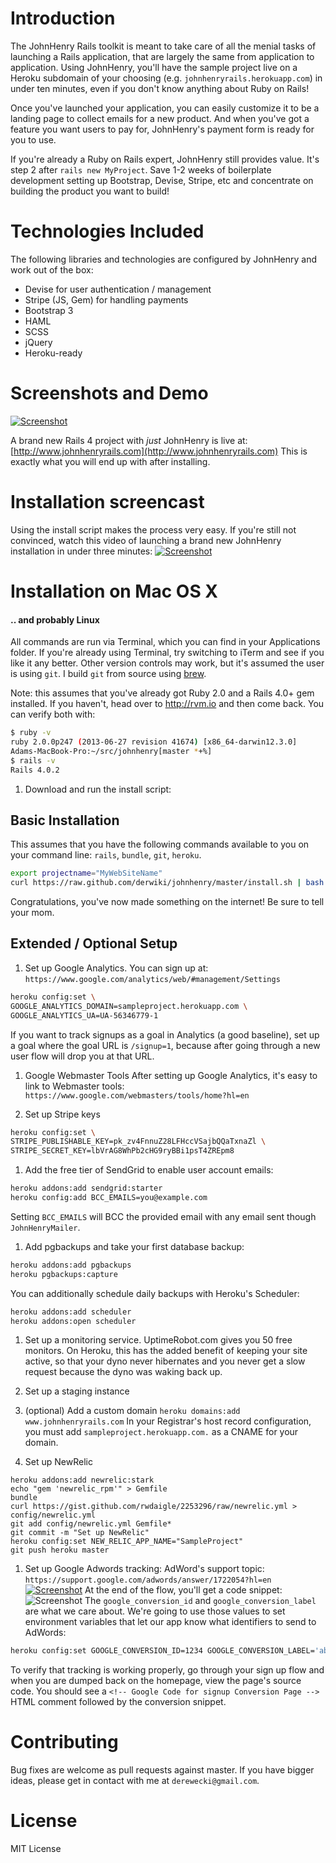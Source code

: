 # Introduction
The JohnHenry Rails toolkit is meant to take care of all the menial tasks of
launching a Rails application, that are largely the same from application to
application. Using JohnHenry, you'll have the sample project live on a Heroku
subdomain of your choosing (e.g. `johnhenryrails.herokuapp.com`) in under ten
minutes, even if you don't know anything about Ruby on Rails!

Once you've launched your application, you can easily customize it to be a
landing page to collect emails for a new product. And when you've got a feature
you want users to pay for, JohnHenry's payment form is ready for you to use.

If you're already a Ruby on Rails expert, JohnHenry still provides value. It's
step 2 after `rails new MyProject`. Save 1-2 weeks of boilerplate development
setting up Bootstrap, Devise, Stripe, etc and concentrate on building the
product you want to build!

# Technologies Included
The following libraries and technologies are configured by JohnHenry and
work out of the box:
- Devise for user authentication / management
- Stripe (JS, Gem) for handling payments
- Bootstrap 3
- HAML
- SCSS
- jQuery
- Heroku-ready

# Screenshots and Demo
[![Screenshot](https://raw.github.com/derwiki/johnhenry/master/screenshot-johnhenry.jpg)](http://www.johnhenryrails.com)

A brand new Rails 4 project with *just* JohnHenry is live at:
[http://www.johnhenryrails.com](http://www.johnhenryrails.com)
This is exactly what you will end up with after installing.

# Installation screencast
Using the install script makes the process very easy. If you're still not
convinced, watch this video of launching a brand new JohnHenry installation
in under three minutes:
[![Screenshot](https://raw.github.com/derwiki/johnhenry/master/youtube-johnhenry-installation.jpg)](http://www.youtube.com/watch?v=CkjvOgzmC1M)

# Installation on Mac OS X
#### .. and probably Linux
All commands are run via Terminal, which you can find in your
Applications folder. If you're already using Terminal, try switching to iTerm
and see if you like it any better. Other version controls may work, but it's
assumed the user is using `git`. I build `git` from source using
[brew](http://brew.sh/).

Note: this assumes that you've already got Ruby 2.0 and a Rails 4.0+ gem
installed. If you haven't, head over to http://rvm.io and then come back. You
can verify both with:

```bash
$ ruby -v
ruby 2.0.0p247 (2013-06-27 revision 41674) [x86_64-darwin12.3.0]
Adams-MacBook-Pro:~/src/johnhenry[master *+%]
$ rails -v
Rails 4.0.2
```

1. Download and run the install script:
## Basic Installation
This assumes that you have the following commands available to you on your
command line: `rails`, `bundle`, `git`, `heroku`.
```bash
export projectname="MyWebSiteName"
curl https://raw.github.com/derwiki/johnhenry/master/install.sh | bash -
```
Congratulations, you've now made something on the internet! Be sure to tell
your mom.

## Extended / Optional Setup
1. Set up Google Analytics. You can sign up at:
`https://www.google.com/analytics/web/#management/Settings`

```bash
heroku config:set \
GOOGLE_ANALYTICS_DOMAIN=sampleproject.herokuapp.com \
GOOGLE_ANALYTICS_UA=UA-56346779-1
```
If you want to track signups as a goal in Analytics (a good baseline), set up
a goal where the goal URL is `/signup=1`, because after going through a new
user flow will drop you at that URL.

1. Google Webmaster Tools
After setting up Google Analytics, it's easy to link to Webmaster tools:
`https://www.google.com/webmasters/tools/home?hl=en`

1. Set up Stripe keys
```bash
heroku config:set \
STRIPE_PUBLISHABLE_KEY=pk_zv4FnnuZ28LFHccVSajbQQaTxnaZl \
STRIPE_SECRET_KEY=lbVrAG8WhPb2cHG9ryBBi1psT4ZREpm8
```

1. Add the free tier of SendGrid to enable user account emails:
```bash
heroku addons:add sendgrid:starter
heroku config:add BCC_EMAILS=you@example.com
```
Setting `BCC_EMAILS` will BCC the provided email with any email sent though
`JohnHenryMailer`.

1. Add pgbackups and take your first database backup:
```bash
heroku addons:add pgbackups
heroku pgbackups:capture
```
You can additionally schedule daily backups with Heroku's Scheduler:
```bash
heroku addons:add scheduler
heroku addons:open scheduler
```

1. Set up a monitoring service. UptimeRobot.com gives you 50 free monitors.
   On Heroku, this has the added benefit of keeping your site active, so that
   your dyno never hibernates and you never get a slow request because the dyno
   was waking back up.

1. Set up a staging instance

1. (optional) Add a custom domain
`heroku domains:add www.johnhenryrails.com`
In your Registrar's host record configuration, you must add
`sampleproject.herokuapp.com.` as a CNAME for your domain.

1. Set up NewRelic
```
heroku addons:add newrelic:stark
echo "gem 'newrelic_rpm'" > Gemfile
bundle
curl https://gist.github.com/rwdaigle/2253296/raw/newrelic.yml > config/newrelic.yml
git add config/newrelic.yml Gemfile*
git commit -m "Set up NewRelic"
heroku config:set NEW_RELIC_APP_NAME="SampleProject"
git push heroku master
```

1. Set up Google Adwords tracking:
AdWord's support topic: `https://support.google.com/adwords/answer/1722054?hl=en`
[![Screenshot](https://raw.github.com/derwiki/johnhenry/master/gaw-setup-conversion-tracking.jpg)](https://support.google.com/adwords/answer/1722054?hl=en)
At the end of the flow, you'll get a code snippet:
![Screenshot](https://raw.github.com/derwiki/johnhenry/master/gaw-conversion-tracking.jpg)
The `google_conversion_id` and `google_conversion_label` are what we care about.
We're going to use those values to set environment variables that let our app
know what identifiers to send to AdWords:

```bash
heroku config:set GOOGLE_CONVERSION_ID=1234 GOOGLE_CONVERSION_LABEL='abc'
```

To verify that tracking is working properly, go through your sign up flow and
when you are dumped back on the homepage, view the page's source code. You
should see a `<!-- Google Code for signup Conversion Page -->` HTML comment
followed by the conversion snippet.

# Contributing
Bug fixes are welcome as pull requests against master. If you have bigger ideas,
please get in contact with me at `derewecki@gmail.com`.

# License
MIT License
